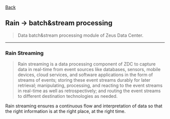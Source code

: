 [Back](../../README.md)

## Rain -> batch&stream processing
>Data batch&stream processing module of Zeus Data Center.

<hr>

### Rain Streaming
>Rain streaming is a data processing component of ZDC to capture data in real-time from event sources like databases, sensors, mobile devices, cloud services, and software applications in the form of streams of events; storing these event streams durably for later retrieval; manipulating, processing, and reacting to the event streams in real-time as well as retrospectively; and routing the event streams to different destination technologies as needed. 
  
Rain streaming ensures a continuous flow and interpretation of data so that the right information is at the right place, at the right time.
